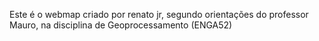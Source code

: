 Este é o webmap criado por renato jr, segundo orientações do professor Mauro, na disciplina de Geoprocessamento (ENGA52)
